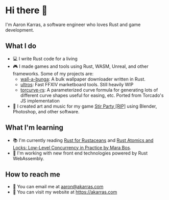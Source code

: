 # Hi there 👋

I'm Aaron Karras, a software engineer who loves Rust and game development.

## What I do

- 💻 I write Rust code for a living
- 🎮 I made games and tools using Rust, WASM, Unreal, and other frameworks. Some of my projects are:
  - [wall-a-bunga](https://github.com/akarras/wall-a-bunga): A bulk wallpaper downloader written in Rust.
  - [ultros](https://github.com/akarras/ultros): Fast FFXIV marketboard tools. Still heavily WIP
  - [torcurve-rs](https://github.com/akarras/torcurve-rs): A parameterized curve formula for generating lots of different curve shapes useful for easing, etc. Ported from Torcado's JS implementation
- 🎨 I created art and music for my game [Stir Party [RIP]](https://stirparty.com) using Blender, Photoshop, and other software.

## What I'm learning

- 📚 I'm currently reading [Rust for Rustaceans](https://www.amazon.com/Rust-Rustaceans-Programming-Experienced-Developers/dp/1718501854/ref=sr_1_1?keywords=rust+for+rustaceans&qid=1678106199&sprefix=rust+for+rusta%2Caps%2C75&sr=8-1) and [Rust Atomics and Locks: Low-Level Concurrency in Practice by Mara Bos](https://www.amazon.com/Rust-Atomics-Theory-Practice-Programming/dp/B08W2LQ1ZB).
- 🚀 I'm working with new front end technologies powered by Rust WebAssembly. 

## How to reach me

- 📧 You can email me at aaron@akarras.com
- 🔗 You can visit my website at https://akarras.com
